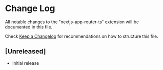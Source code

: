 # Change Log

All notable changes to the "nextjs-app-router-ts" extension will be documented in this file.

Check [Keep a Changelog](http://keepachangelog.com/) for recommendations on how to structure this file.

## [Unreleased]

- Initial release